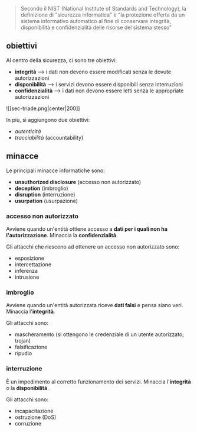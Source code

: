 > Secondo il NIST (National Institute of Standards and Technology), la definizione di "sicurezza informatica" è "la protezione offerta da un sistema informativo automatico al fine di conservare integrità, disponibilità e confidenzialità delle risorse del sistema stesso"

## obiettivi
Al centro della sicurezza, ci sono tre obiettivi:
- **integrità** --> i dati non devono essere modificati senza le dovute autorizzazioni
- **disponibilità** --> i servizi devono essere disponibili senza interruzioni
- **confidenzialità** --> i dati non devono essere letti senza le appropriate autorizzazioni

![[sec-triade.png|center|200]]

In più, si aggiungono due obiettivi:
- *autenticità*
- *tracciabilità* (accountability)

## minacce
Le principali minacce informatiche sono:
- **unauthorized disclosure** (accesso non autorizzato)
- **deception** (imbroglio)
- **disruption** (interruzione)
- **usurpation** (usurpazione)

### accesso non autorizzato
Avviene quando un'entità ottiene accesso a **dati per i quali non ha l'autorizzazione**. 
Minaccia la **confidenzialità**.

Gli attacchi che riescono ad ottenere un accesso non autorizzato sono:
- esposizione
- intercettazione
- inferenza
- intrusione

### imbroglio
Avviene quando un'entità autorizzata riceve **dati falsi** e pensa siano veri.
Minaccia l'**integrità**.

Gli attacchi sono:
- mascheramento (si ottengono le credenziale di un utente autorizzato; trojan)
- falsificazione
- ripudio

### interruzione
È un impedimento al corretto funzionamento dei servizi.
Minaccia l'**integrità** o la **disponibilità**.

Gli attacchi sono:
- incapacitazione
- ostruzione (DoS)
- corruzione
